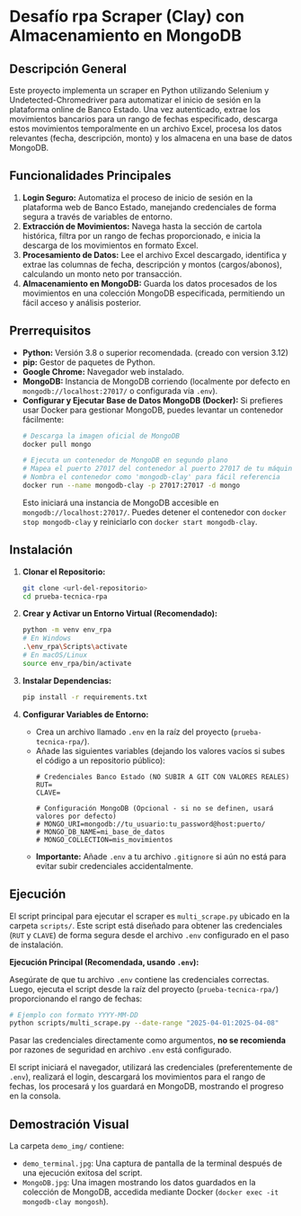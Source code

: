 # Desafío rpa Scraper (Clay) con Almacenamiento en MongoDB

## Descripción General

Este proyecto implementa un scraper en Python utilizando Selenium y Undetected-Chromedriver para automatizar el inicio de sesión en la plataforma online de Banco Estado. Una vez autenticado, extrae los movimientos bancarios para un rango de fechas especificado, descarga estos movimientos temporalmente en un archivo Excel, procesa los datos relevantes (fecha, descripción, monto) y los almacena en una base de datos MongoDB.

## Funcionalidades Principales

1.  **Login Seguro:** Automatiza el proceso de inicio de sesión en la plataforma web de Banco Estado, manejando credenciales de forma segura a través de variables de entorno.
2.  **Extracción de Movimientos:** Navega hasta la sección de cartola histórica, filtra por un rango de fechas proporcionado, e inicia la descarga de los movimientos en formato Excel.
3.  **Procesamiento de Datos:** Lee el archivo Excel descargado, identifica y extrae las columnas de fecha, descripción y montos (cargos/abonos), calculando un monto neto por transacción.
4.  **Almacenamiento en MongoDB:** Guarda los datos procesados de los movimientos en una colección MongoDB especificada, permitiendo un fácil acceso y análisis posterior.

## Prerrequisitos

*   **Python:** Versión 3.8 o superior recomendada. (creado con version 3.12)
*   **pip:** Gestor de paquetes de Python.
*   **Google Chrome:** Navegador web instalado.
*   **MongoDB:** Instancia de MongoDB corriendo (localmente por defecto en `mongodb://localhost:27017/` o configurada vía `.env`).
*   **Configurar y Ejecutar Base de Datos MongoDB (Docker):** Si prefieres usar Docker para gestionar MongoDB, puedes levantar un contenedor fácilmente:
    ```bash
    # Descarga la imagen oficial de MongoDB
    docker pull mongo

    # Ejecuta un contenedor de MongoDB en segundo plano
    # Mapea el puerto 27017 del contenedor al puerto 27017 de tu máquina
    # Nombra el contenedor como 'mongodb-clay' para fácil referencia
    docker run --name mongodb-clay -p 27017:27017 -d mongo
    ```
    Esto iniciará una instancia de MongoDB accesible en `mongodb://localhost:27017/`. Puedes detener el contenedor con `docker stop mongodb-clay` y reiniciarlo con `docker start mongodb-clay`.

## Instalación

1.  **Clonar el Repositorio:**
    ```bash
    git clone <url-del-repositorio>
    cd prueba-tecnica-rpa
    ```

2.  **Crear y Activar un Entorno Virtual (Recomendado):**
    ```bash
    python -m venv env_rpa
    # En Windows
    .\env_rpa\Scripts\activate
    # En macOS/Linux
    source env_rpa/bin/activate
    ```

3.  **Instalar Dependencias:**
    ```bash
    pip install -r requirements.txt
    ```

4.  **Configurar Variables de Entorno:**
    *   Crea un archivo llamado `.env` en la raíz del proyecto (`prueba-tecnica-rpa/`).
    *   Añade las siguientes variables (dejando los valores vacíos si subes el código a un repositorio público):
        ```dotenv
        # Credenciales Banco Estado (NO SUBIR A GIT CON VALORES REALES)
        RUT=
        CLAVE=

        # Configuración MongoDB (Opcional - si no se definen, usará valores por defecto)
        # MONGO_URI=mongodb://tu_usuario:tu_password@host:puerto/
        # MONGO_DB_NAME=mi_base_de_datos
        # MONGO_COLLECTION=mis_movimientos
        ```
    *   **Importante:** Añade `.env` a tu archivo `.gitignore` si aún no está para evitar subir credenciales accidentalmente.

## Ejecución

El script principal para ejecutar el scraper es `multi_scrape.py` ubicado en la carpeta `scripts/`. Este script está diseñado para obtener las credenciales (`RUT` y `CLAVE`) de forma segura desde el archivo `.env` configurado en el paso de instalación.

**Ejecución Principal (Recomendada, usando `.env`):**

Asegúrate de que tu archivo `.env` contiene las credenciales correctas. Luego, ejecuta el script desde la raíz del proyecto (`prueba-tecnica-rpa/`) proporcionando el rango de fechas:

```bash
# Ejemplo con formato YYYY-MM-DD
python scripts/multi_scrape.py --date-range "2025-04-01:2025-04-08"

```

Pasar las credenciales directamente como argumentos, **no se recomienda** por razones de seguridad en archivo `.env` está configurado.

El script iniciará el navegador, utilizará las credenciales (preferentemente de `.env`), realizará el login, descargará los movimientos para el rango de fechas, los procesará y los guardará en MongoDB, mostrando el progreso en la consola.

## Demostración Visual

La carpeta `demo_img/` contiene:

*   `demo_terminal.jpg`: Una captura de pantalla de la terminal después de una ejecución exitosa del script.
*   `MongoDB.jpg`: Una imagen mostrando los datos guardados en la colección de MongoDB, accedida mediante Docker (`docker exec -it mongodb-clay mongosh`).